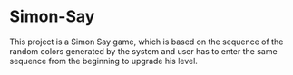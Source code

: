 # Simon-Say
This project is a Simon Say game, which is based on the sequence of the random colors generated by the system and user has to enter the same sequence from the beginning to upgrade his level.

